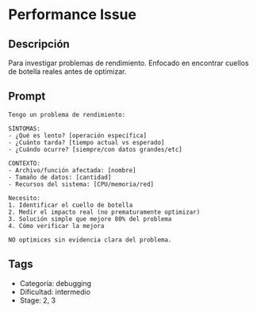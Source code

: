 # Performance Issue

## Descripción
Para investigar problemas de rendimiento. Enfocado en encontrar cuellos de botella reales antes de optimizar.

## Prompt
```
Tengo un problema de rendimiento:

SÍNTOMAS:
- ¿Qué es lento? [operación específica]
- ¿Cuánto tarda? [tiempo actual vs esperado]
- ¿Cuándo ocurre? [siempre/con datos grandes/etc]

CONTEXTO:
- Archivo/función afectada: [nombre]
- Tamaño de datos: [cantidad]
- Recursos del sistema: [CPU/memoria/red]

Necesito:
1. Identificar el cuello de botella
2. Medir el impacto real (no prematuramente optimizar)
3. Solución simple que mejore 80% del problema
4. Cómo verificar la mejora

NO optimices sin evidencia clara del problema.
```

## Tags
- Categoría: debugging
- Dificultad: intermedio
- Stage: 2, 3